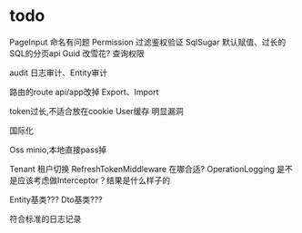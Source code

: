# todo

PageInput 命名有问题
Permission 过滤鉴权验证
SqlSugar 默认赋值、过长的SQL的分页api
Guid 改雪花?
查询权限

audit 日志审计、Entity审计

路由的route api/app改掉
Export、Import

token过长,不适合放在cookie
User缓存 明显漏洞

国际化

Oss minio,本地直接pass掉

Tenant 租户切换
RefreshTokenMiddleware 在哪合适?
OperationLogging 是不是应该考虑做Interceptor？结果是什么样子的

Entity基类???
Dto基类???

符合标准的日志记录

